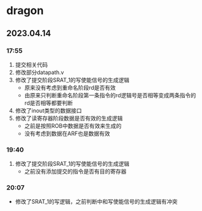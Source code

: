 # dragon
## 2023.04.14
### 17:55
1. 提交相关代码
2. 修改部分datapath.v
3. 修改了提交阶段SRAT_1的写使能信号的生成逻辑
      * 原来没有考虑到重命名阶段rd是否有效
      * 由原来只判断重命名阶段第一条指令的rd逻辑号是否相等变成两条指令的rd是否相等都要判断
4. 修改了inout类型的数据接口
5. 修改了读寄存器阶段数据是否有效的生成逻辑
      * 之前是按照ROB中数据是否有效来生成的
      * 没有考虑到数据在ARF也是数据有效

### 19:40
1. 修改了提交阶段SRAT_1的写使能信号的生成逻辑
     * 之前没有添加提交的指令是否有目的寄存器

### 20:07

* 修改了SRAT_1的写逻辑，之前判断中和写使能信号的生成逻辑有冲突
